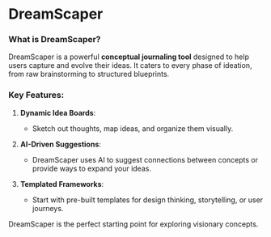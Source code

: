 # DreamScaper

### What is DreamScaper?

DreamScaper is a powerful **conceptual journaling tool** designed to help users capture and evolve their ideas. It caters to every phase of ideation, from raw brainstorming to structured blueprints.

### Key Features:

1. **Dynamic Idea Boards**:
    - Sketch out thoughts, map ideas, and organize them visually.

2. **AI-Driven Suggestions**:
    - DreamScaper uses AI to suggest connections between concepts or provide ways to expand your ideas.

3. **Templated Frameworks**:
    - Start with pre-built templates for design thinking, storytelling, or user journeys.

DreamScaper is the perfect starting point for exploring visionary concepts.